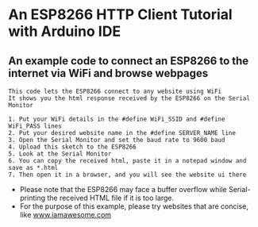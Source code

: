 # An ESP8266 HTTP Client Tutorial with Arduino IDE

## An example code to connect an ESP8266 to the internet via WiFi and browse webpages

    This code lets the ESP8266 connect to any website using WiFi
    It shows you the html response received by the ESP8266 on the Serial Monitor

    1. Put your WiFi details in the #define WiFi_SSID and #define WiFi_PASS lines
    2. Put your desired website name in the #define SERVER_NAME line
    3. Open the Serial Monitor and set the baud rate to 9600 baud
    4. Upload this sketch to the ESP8266
    5. Look at the Serial Monitor
    6. You can copy the received html, paste it in a notepad window and save as *.html
    7. Then open it in a browser, and you will see the website ui there
    
* Please note that the ESP8266 may face a buffer overflow while Serial-printing the received HTML file if it is too large.
* For the purpose of this example, please try websites that are concise, like www.iamawesome.com
